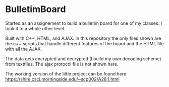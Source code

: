 # BulletimBoard
Started as an assignement to build a bulletim board for one of my classes. I took it to a whole other level.

Built with C++, HTML, and AJAX.
In this repository the only files shown are the c++ scripts that handle different features of the board and the HTML file with all the AJAX.

The data gets encrypted and decrypted (I build my own decoding scheme) from textfiles. The ajax protocol file is not shown here.

The working version of the little project can be found here:
https://shire.csci.morningside.edu/~scp002/A28.1.html
